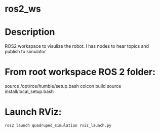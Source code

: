 # ros2_ws

# Description

ROS2 workspace to visulize the robot. 
I has nodes to hear topics and publish to simulator


# From root workspace ROS 2 folder:

source /opt/ros/humble/setup.bash
colcon build
source install/local_setup.bash

# Launch RViz:
```
ros2 launch quadruped_simulation rviz_launch.py
```